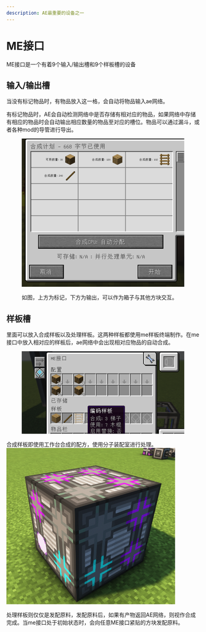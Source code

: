 ```yaml
---
description: AE最重要的设备之一
---
```


# ME接口

ME接口是一个有着9个输入/输出槽和9个样板槽的设备

## 输入/输出槽

当没有标记物品时，有物品放入这一格，会自动将物品输入ae网络。

有标记物品时，AE会自动检测网络中是否存储有相对应的物品，如果网络中存储有相应的物品时会自动输出相应数量的物品至对应的槽位。物品可以通过漏斗，或者各种mod的导管进行导出。

<figure><img src="../.gitbook/assets/image (6).png" alt=""><figcaption><p>如图，上方为标记，下方为输出，可以作为箱子与其他方块交互。</p></figcaption></figure>

## 样板槽

里面可以放入合成样板以及处理样板。这两种样板都使用me样板终端制作。在me接口中放入相对应的样板后，ae网络中会出现相对应物品的自动合成。

<figure><img src="../.gitbook/assets/image (4).png" alt=""><figcaption></figcaption></figure>

合成样板即使用工作台合成的配方，使用分子装配室进行处理。![](<../.gitbook/assets/image (2).png>)

处理样板则仅仅是发配原料，发配原料后，如果有产物返回AE网络，则视作合成完成。当me接口处于初始状态时，会向任意ME接口紧贴的方块发配原料。
